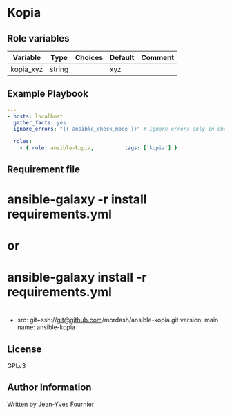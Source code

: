 Kopia
==========

Role variables
--------------

| Variable                                     | Type    | Choices                           | Default                 | Comment         |
|----------------------------------------------|---------|-----------------------------------|-------------------------|-----------------|
| kopia_xyz                                    | string  |                                   | xyz                     |                 |


Example Playbook
----------------
```yml
---
- hosts: localhost
  gather_facts: yes
  ignore_errors: "{{ ansible_check_mode }}" # ignore errors only in check mode !

  roles:
    - { role: ansible-kopia,          tags: ['kopia'] }
```


Requirement file
----------------
#
# ansible-galaxy -r install requirements.yml
# or
# ansible-galaxy install -r requirements.yml
#
- src: git+ssh://git@github.com/mordash/ansible-kopia.git
  version: main
  name: ansible-kopia


License
-------

GPLv3

Author Information
------------------

Written by Jean-Yves Fournier
